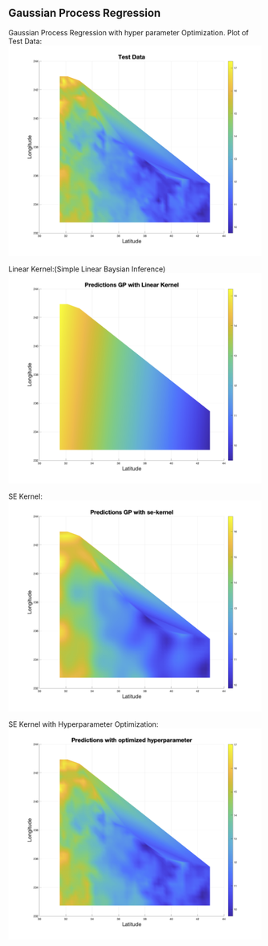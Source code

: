 ## Gaussian Process Regression
Gaussian Process Regression with hyper parameter Optimization.
Plot of Test Data:
![](Figs/TestData.png)

Linear Kernel:(Simple Linear Baysian Inference)
![](Figs/GPLinearKernel.png)

SE Kernel:
![](Figs/GPsekernel.png)

SE Kernel with Hyperparameter Optimization:
![](Figs/OptHyperparameter.png)
